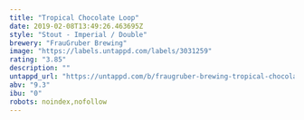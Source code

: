 ```yaml
---
title: "Tropical Chocolate Loop"
date: 2019-02-08T13:49:26.463695Z
style: "Stout - Imperial / Double"
brewery: "FrauGruber Brewing"
image: "https://labels.untappd.com/labels/3031259"
rating: "3.85"
description: ""
untappd_url: "https://untappd.com/b/fraugruber-brewing-tropical-chocolate-loop/3031259"
abv: "9.3"
ibu: "0"
robots: noindex,nofollow
---
```

